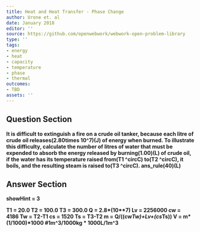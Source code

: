 ```yaml
---
title: Heat and Heat Transfer - Phase Change
author: Urone et. al
date: January 2018
editor: ''
source: https://github.com/openwebwork/webwork-open-problem-library
type: ''
tags:
- energy
- heat
- capacity
- temperature
- phase
- thermal
outcomes:
- TBD
assets: ''
---
```


## Question Section 

<b>
It is difficult to extinguish a fire on a crude oil tanker, because each litre of crude oil releases(2.80times 10^7)(J) of energy when burned. To illustrate this difficulty, calculate the number of litres of water that must be expended to absorb the energy released by burning(1.00)(L) of crude oil, if the water has its temperature raised from(T1 ^circC) to(T2 ^circC), it boils, and the resulting steam is raised to(T3 ^circC).
ans_rule(40)(L)



## Answer Section

showHint = 3

T1 = 20.0
T2 = 100.0
T3 = 300.0
Q = 2.8*(10**7)
Lv = 2256000
cw = 4186
Tw = T2-T1
cs = 1520
Ts = T3-T2
m = Q/((cw*Tw)+Lv+(cs*Ts))
V = m*(1/1000)*1000    #1m^3/1000kg * 1000L/1m^3